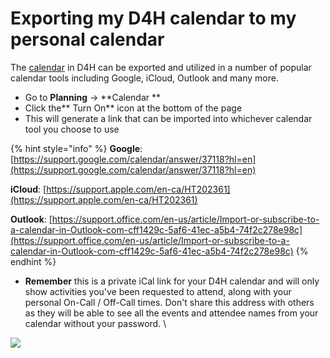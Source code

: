 # Exporting my D4H calendar to my personal calendar

The [calendar](./) in D4H can be exported and utilized in a number of popular calendar tools including Google, iCloud, Outlook and many more.

* Go to **Planning** -> **Calendar **
* Click the** Turn On** icon at the bottom of the page
* This will generate a link that can be imported into whichever calendar tool you choose to use

{% hint style="info" %}
**Google**: [https://support.google.com/calendar/answer/37118?hl=en](https://support.google.com/calendar/answer/37118?hl=en) 

**iCloud**: [https://support.apple.com/en-ca/HT202361](https://support.apple.com/en-ca/HT202361) 

**Outlook**: [https://support.office.com/en-us/article/Import-or-subscribe-to-a-calendar-in-Outlook-com-cff1429c-5af6-41ec-a5b4-74f2c278e98c](https://support.office.com/en-us/article/Import-or-subscribe-to-a-calendar-in-Outlook-com-cff1429c-5af6-41ec-a5b4-74f2c278e98c)
{% endhint %}

* **Remember** this is a private iCal link for your D4H calendar and will only show activities you've been requested to attend, along with your personal On-Call / Off-Call times. Don't share this address with others as they will be able to see all the events and attendee names from your calendar without your password. \


![](<../../.gitbook/assets/exporting personnel calendar.gif>)

